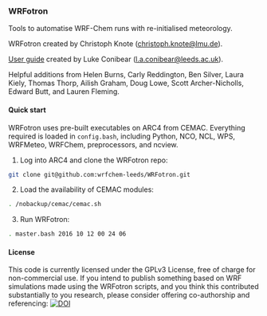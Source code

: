 ### WRFotron
Tools to automatise WRF-Chem runs with re-initialised meteorology.  

WRFotron created by Christoph Knote (christoph.knote@lmu.de).  

[User guide](https://wrfotron.readthedocs.io/en/latest/) created by Luke Conibear (l.a.conibear@leeds.ac.uk).  

Helpful additions from Helen Burns, Carly Reddington, Ben Silver, Laura Kiely, Thomas Thorp, Ailish Graham, Doug Lowe, Scott Archer-Nicholls, Edward Butt, and Lauren Fleming.  

#### Quick start
WRFotron uses pre-built executables on ARC4 from CEMAC. Everything required is loaded in `config.bash`, including Python, NCO, NCL, WPS, WRFMeteo, WRFChem, preprocessors, and ncview.  

1. Log into ARC4 and clone the WRFotron repo:  
```bash
git clone git@github.com:wrfchem-leeds/WRFotron.git
```

2. Load the availability of CEMAC modules:
```bash
. /nobackup/cemac/cemac.sh
```
    
3. Run WRFotron:  
```bash
. master.bash 2016 10 12 00 24 06
```

#### License  
This code is currently licensed under the GPLv3 License, free of charge for non-commercial use. If you intend to publish something based on WRF simulations made using the WRFotron scripts, and you think this contributed substantially to you research, please consider offering co-authorship and referencing: [![DOI](https://zenodo.org/badge/234609545.svg)](https://zenodo.org/badge/latestdoi/234609545)
